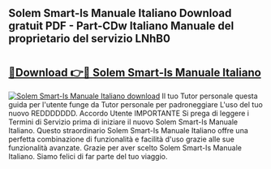 ## Solem Smart-Is Manuale Italiano Download gratuit PDF - Part-CDw Italiano Manuale del proprietario del servizio LNhB0

# <h2><a href="http://dfeoc3y.blite.top/?on=Solem+Smart-Is+Manuale+Italiano">🔗Download 👉🔴 Solem Smart-Is Manuale Italiano</a></h2>

[![Solem Smart-Is Manuale Italiano download](https://i.imgur.com/lujVjoI.png)](http://dfeoc3y.blite.top/?on=Solem+Smart-Is+Manuale+Italiano)
Il tuo Tutor personale questa guida per l'utente funge da Tutor personale per padroneggiare L'uso del tuo nuovo REDDDDDDD. Accordo Utente IMPORTANTE Si prega di leggere i Termini di Servizio prima di iniziare il nuovo Solem Smart-Is Manuale Italiano. Questo straordinario Solem Smart-Is Manuale Italiano offre una perfetta combinazione di funzionalità e facilità d'uso grazie alle sue funzionalità avanzate. Grazie per aver scelto Solem Smart-Is Manuale Italiano. Siamo felici di far parte del tuo viaggio.
